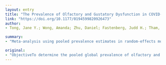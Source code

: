 ```yaml
---
layout: entry
title: "The Prevalence of Olfactory and Gustatory Dysfunction in COVID-19 Patients: A Systematic Review and Meta-analysis"
link: "https://doi.org/10.1177/0194599820926473"
author:
- Tong, Jane Y.; Wong, Amanda; Zhu, Daniel; Fastenberg, Judd H.; Tham, Tristan

summary:
- "Meta-analysis using pooled prevalence estimates in random-effects model was calculated. ResultsTen studies were analyzed for olfactory dysfunction (n = 1627), demonstrating 52.73% (95% CI, 29.64%-75.23%) prevalence among patients with COVID-19. Subgroup analyses were conducted for studies evaluating the prevalence of these symptoms in patients with the 2019 novel coronavirus."

original:
- "ObjectiveTo determine the pooled global prevalence of olfactory and gustatory dysfunction in patients with the 2019 novel coronavirus (COVID-19).Data SourcesLiterature searches of PubMed, Embase, and Scopus were conducted on April 19, 2020, to include articles written in English that reported the prevalence of olfactory or gustatory dysfunction in COVID-19 patients.Review MethodsSearch strategies developed for each database contained keywords such as anosmia, dysgeusia, and COVID-19. Resulting articles were imported into a systematic review software and underwent screening. Data from articles that met inclusion criteria were extracted and analyzed. Meta-analysis using pooled prevalence estimates in a random-effects model were calculated.ResultsTen studies were analyzed for olfactory dysfunction (n = 1627), demonstrating 52.73% (95% CI, 29.64%-75.23%) prevalence among patients with COVID-19. Nine studies were analyzed for gustatory dysfunction (n = 1390), demonstrating 43.93% (95% CI, 20.46%-68.95%) prevalence. Subgroup analyses were conducted for studies evaluating olfactory dysfunction using nonvalidated and validated instruments and demonstrated 36.64% (95% CI, 18.31%-57.24%) and 86.60% (95% CI, 72.95%-95.95%) prevalence, respectively.ConclusionsOlfactory and gustatory dysfunction are common symptoms in patients with COVID-19 and may represent early symptoms in the clinical course of infection. Increased awareness of this fact may encourage earlier diagnosis and treatment, as well as heighten vigilance for viral transmission. To our knowledge, this is the first meta-analysis to report on the prevalence of these symptoms in COVID-19 patients."
---
```


